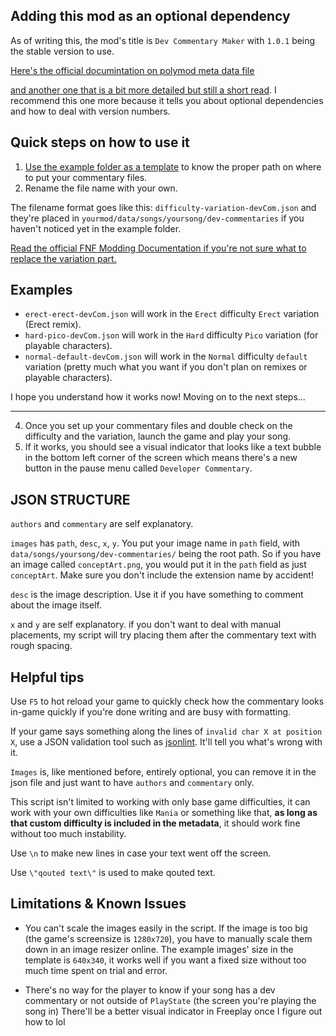 ## Adding this mod as an optional dependency

As of writing this, the mod's title is `Dev Commentary Maker` with `1.0.1` being the stable version to use.

[Here's the official documintation on polymod meta data file](https://funkincrew.github.io/funkin-modding-docs/01-fundamentals/01-01-the-metadata-file.html)

[and another one that is a bit more detailed but still a short read](https://polymod.io/docs/dependencies/).
I recommend this one more because it tells you about optional dependencies and how to deal with version numbers.

## Quick steps on how to use it

1. [Use the example folder as a template](https://github.com/MAZ12211/developer-commentary-maker/tree/main/example/data/songs/philly-nice/dev-commentaries) to know the proper path on where to put your commentary files.
2. Rename the file name with your own.

The filename format goes like this: `difficulty-variation-devCom.json` and they're placed in `yourmod/data/songs/yoursong/dev-commentaries` if you haven't noticed yet in the example folder.

[Read the official FNF Modding Documentation if you're not sure what to replace the variation part.](https://funkincrew.github.io/funkin-modding-docs/02-custom-songs-and-custom-levels/02-04-what-are-variations.html)

## Examples

- `erect-erect-devCom.json` will work in the `Erect` difficulty `Erect` variation (Erect remix).
- `hard-pico-devCom.json` will work in the `Hard` difficulty `Pico` variation (for playable characters).
- `normal-default-devCom.json` will work in the `Normal` difficulty `default` variation (pretty much what you want if you don't plan on remixes or playable characters).

I hope you understand how it works now!
Moving on to the next steps...

---

4. Once you set up your commentary files and double check on the difficulty and the variation, launch the game and play your song.
5. If it works, you should see a visual indicator that looks like a text bubble in the bottom left corner of the screen which means there's a new button in the pause menu called `Developer Commentary`.

## JSON STRUCTURE

`authors` and `commentary` are self explanatory.

`images` has `path`, `desc`, `x`, `y`.
You put your image name in `path` field, with `data/songs/yoursong/dev-commentaries/` being the root path.
So if you have an image called `conceptArt.png`, you would put it in the `path` field as just `conceptArt`.
Make sure you don't include the extension name by accident!

`desc` is the image description.
Use it if you have something to comment about the image itself.

`x` and `y` are self explanatory.
if you don't want to deal with manual placements, my script will try placing them after the commentary text with rough spacing.

## Helpful tips

Use `F5` to hot reload your game to quickly check how the commentary looks in-game quickly if you're done writing and are busy with formatting.

If your game says something along the lines of `invalid char X at position X`, use a JSON validation tool such as [jsonlint](https://jsonlint.com/). It'll tell you what's wrong with it.

`Images` is, like mentioned before, entirely optional, you can remove it in the json file and just want to have `authors` and `commentary` only.

This script isn't limited to working with only base game difficulties, it can work with your own difficulties like `Mania` or something like that, **as long as that custom difficulty is included in the metadata**, it should work fine without too much instability.

Use `\n` to make new lines in case your text went off the screen.

Use `\"qouted text\"` is used to make qouted text.

## Limitations & Known Issues

- You can't scale the images easily in the script.
If the image is too big (the game's screensize is `1280x720`), you have to manually scale them down in an image resizer online.
The example images' size in the template is `640x340`, it works well if you want a fixed size without too much time spent on trial and error.

- There's no way for the player to know if your song has a dev commentary or not outside of `PlayState` (the screen you're playing the song in)
There'll be a better visual indicator in Freeplay once I figure out how to lol
